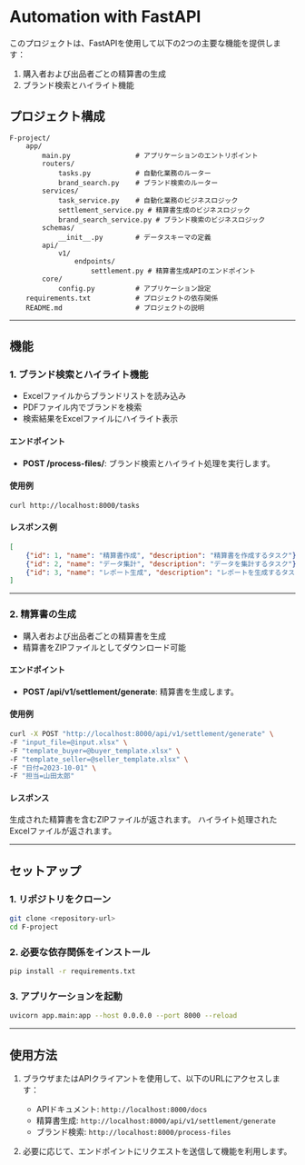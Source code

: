 # Automation with FastAPI

このプロジェクトは、FastAPIを使用して以下の2つの主要な機能を提供します：
1. 購入者および出品者ごとの精算書の生成
2. ブランド検索とハイライト機能

## プロジェクト構成

```
F-project/
    app/
        main.py                # アプリケーションのエントリポイント
        routers/
            tasks.py           # 自動化業務のルーター
            brand_search.py    # ブランド検索のルーター
        services/
            task_service.py    # 自動化業務のビジネスロジック
            settlement_service.py # 精算書生成のビジネスロジック
            brand_search_service.py # ブランド検索のビジネスロジック
        schemas/
            __init__.py        # データスキーマの定義
        api/
            v1/
                endpoints/
                    settlement.py # 精算書生成APIのエンドポイント
        core/
            config.py          # アプリケーション設定
    requirements.txt           # プロジェクトの依存関係
    README.md                  # プロジェクトの説明
```

---

## 機能

### 1. ブランド検索とハイライト機能
- Excelファイルからブランドリストを読み込み
- PDFファイル内でブランドを検索
- 検索結果をExcelファイルにハイライト表示

#### エンドポイント
- **POST /process-files/**: ブランド検索とハイライト処理を実行します。

#### 使用例
```bash
curl http://localhost:8000/tasks
```

#### レスポンス例
```json
[
    {"id": 1, "name": "精算書作成", "description": "精算書を作成するタスク"},
    {"id": 2, "name": "データ集計", "description": "データを集計するタスク"},
    {"id": 3, "name": "レポート生成", "description": "レポートを生成するタスク"}
]
```

---

### 2. 精算書の生成
- 購入者および出品者ごとの精算書を生成
- 精算書をZIPファイルとしてダウンロード可能

#### エンドポイント
- **POST /api/v1/settlement/generate**: 精算書を生成します。

#### 使用例
```bash
curl -X POST "http://localhost:8000/api/v1/settlement/generate" \
-F "input_file=@input.xlsx" \
-F "template_buyer=@buyer_template.xlsx" \
-F "template_seller=@seller_template.xlsx" \
-F "日付=2023-10-01" \
-F "担当=山田太郎"
```

#### レスポンス
生成された精算書を含むZIPファイルが返されます。
ハイライト処理されたExcelファイルが返されます。

---

## セットアップ

### 1. リポジトリをクローン
```bash
git clone <repository-url>
cd F-project
```

### 2. 必要な依存関係をインストール
```bash
pip install -r requirements.txt
```

### 3. アプリケーションを起動
```bash
uvicorn app.main:app --host 0.0.0.0 --port 8000 --reload
```

---

## 使用方法

1. ブラウザまたはAPIクライアントを使用して、以下のURLにアクセスします：
   - APIドキュメント: `http://localhost:8000/docs`
   - 精算書生成: `http://localhost:8000/api/v1/settlement/generate`
   - ブランド検索: `http://localhost:8000/process-files`

2. 必要に応じて、エンドポイントにリクエストを送信して機能を利用します。

